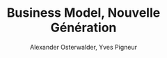 ---
title: Business Model, Nouvelle Génération
slug: business-model-nouvelle-generation
breadcrumbs:
  - title: >-
      Accueil
    path: "/"
  - title: >-
      Bibliographie
    path: "/bibliographie"
  - title: >-
      Business Model, Nouvelle Génération
cover: business-model-nouvelle-generation.jpg
author: Alexander Osterwalder, Yves Pigneur
summary: 'Conciliant un esprit ludique et une méthode résolument pédagogique, ce guide
  pratique et stimulant aidera les visionnaires, révolutionnaires et challengers à
  défier les modèles économiques dépassés et concevoir les entreprises de demain.
  Comment se positionner dans un paysage extrêmement concurrentiel ? Comment transformer
  ses idées en modèles économiques révolutionnaires ? Comment dépasser les schémas
  traditionnels ou leur donner une nouvelle jeunesse ? Les modèles économiques disruptifs
  sont emblématiques de notre génération. Pourtant, on les comprend encore mal, alors
  même qu''ils transforment le paysage concurrentiel de nombreux secteurs. Business
  Model Nouvelle Génération apporte des outils efficaces, simples et éprouvés pour
  analyser, élaborer et mettre en oeuvre des modèles économiques performants. Conciliant
  un esprit ludique et une méthode résolument pédagogique, Business Model Nouvelle
  Génération est un guide pratique et stimulant pour tous ceux qui souhaitent améliorer
  ou créer leur modèle économique. Une conception visuelle forte pour des ateliers
  pratiques. Il permet d''exposer de façon claire et accessible des concepts complexes,
  et de vous initier aux techniques d''innovation utilisées dans le monde entier par
  les plus grandes entreprises. Les modèles économiques d''Apple, Swatch, Nintendo,
  Nespresso, Lego, Metro, Google ou encore Amazon.com y sont étudiés et mis en perspective
  afi n de nourrir votre réflexion. Des exercices et des ateliers viennent appuyer
  les exposés théoriques, permettant une mise en pratique immédiate. Un livre pour
  ceux qui veulent prendre de l''avance. Il s''adresse à tous ceux qui sont prêts
  à adopter des modèles innovants pour créer de la valeur : dirigeants, consultants,
  entrepreneurs, managers…'
site: https://www.pearson.fr/fr/book/?GCOI=27440100730760
mandatory: true
paths:
- "/competences/comprendre"
- "/competences/concevoir"
- "/parcours/strategie-de-communication-numerique-et-design-d-experience"
---